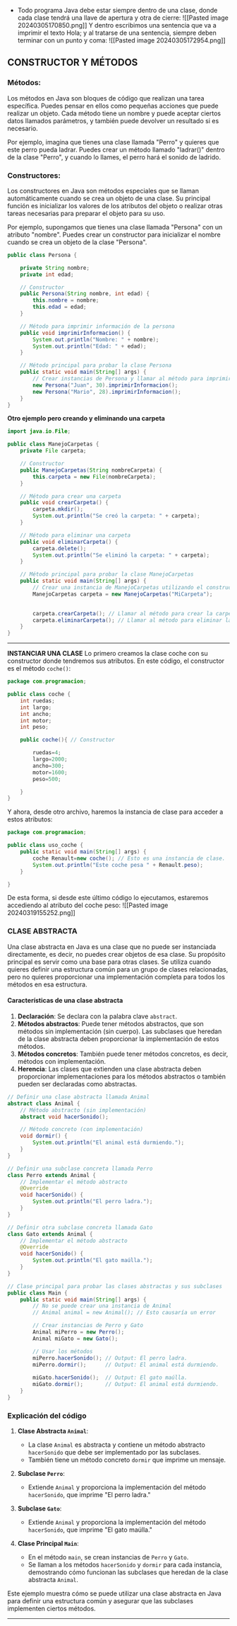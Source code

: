 - Todo programa Java debe estar siempre dentro de una clase, donde cada clase tendrá una llave de apertura y otra de cierre:
 ![[Pasted image 20240305170850.png]]
Y dentro escribimos una sentencia que va a imprimir el texto Hola; y al tratarse de una sentencia, siempre deben terminar con un punto y coma:
![[Pasted image 20240305172954.png]]

## CONSTRUCTOR Y MÉTODOS 

### Métodos:

Los métodos en Java son bloques de código que realizan una tarea específica. Puedes pensar en ellos como pequeñas acciones que puede realizar un objeto. Cada método tiene un nombre y puede aceptar ciertos datos llamados parámetros, y también puede devolver un resultado si es necesario.

Por ejemplo, imagina que tienes una clase llamada "Perro" y quieres que este perro pueda ladrar. Puedes crear un método llamado "ladrar()" dentro de la clase "Perro", y cuando lo llames, el perro hará el sonido de ladrido.

### Constructores:

Los constructores en Java son métodos especiales que se llaman automáticamente cuando se crea un objeto de una clase. Su principal función es inicializar los valores de los atributos del objeto o realizar otras tareas necesarias para preparar el objeto para su uso.

Por ejemplo, supongamos que tienes una clase llamada "Persona" con un atributo "nombre". Puedes crear un constructor para inicializar el nombre cuando se crea un objeto de la clase "Persona".
```java
public class Persona {

    private String nombre;
    private int edad;

    // Constructor
    public Persona(String nombre, int edad) {
        this.nombre = nombre;
        this.edad = edad;
    }

    // Método para imprimir información de la persona
    public void imprimirInformacion() {
        System.out.println("Nombre: " + nombre);
        System.out.println("Edad: " + edad);
    }

    // Método principal para probar la clase Persona
    public static void main(String[] args) {
        // Crear instancias de Persona y llamar al método para imprimir información
        new Persona("Juan", 30).imprimirInformacion();
        new Persona("Mario", 28).imprimirInformacion();
    }
}
```
**Otro ejemplo pero creando y eliminando una carpeta**
```java
import java.io.File;

public class ManejoCarpetas {
    private File carpeta;

    // Constructor
    public ManejoCarpetas(String nombreCarpeta) {
        this.carpeta = new File(nombreCarpeta);
    }

    // Método para crear una carpeta
    public void crearCarpeta() {
        carpeta.mkdir();
        System.out.println("Se creó la carpeta: " + carpeta);
    }

    // Método para eliminar una carpeta
    public void eliminarCarpeta() {
        carpeta.delete();
        System.out.println("Se eliminó la carpeta: " + carpeta);
    }

    // Método principal para probar la clase ManejoCarpetas
    public static void main(String[] args) {
        // Crear una instancia de ManejoCarpetas utilizando el constructor
        ManejoCarpetas carpeta = new ManejoCarpetas("MiCarpeta");

        
        carpeta.crearCarpeta(); // Llamar al método para crear la carpeta
        carpeta.eliminarCarpeta(); // Llamar al método para eliminar la carpeta
    }
}
```

--------------

**INSTANCIAR UNA CLASE**
Lo primero creamos la clase coche con su constructor donde tendremos sus atributos. En este código, el constructor es el método `coche()`:
```java
package com.programacion;

public class coche {
    int ruedas;
    int largo;
    int ancho;
    int motor;
    int peso;

    public coche(){ // Constructor

        ruedas=4;
        largo=2000;
        ancho=300;
        motor=1600;
        peso=500;

    }
}
```
Y ahora, desde otro archivo, haremos la instancia de clase para acceder a estos atributos:
```java
package com.programacion;

public class uso_coche {
    public static void main(String[] args) {
        coche Renault=new coche(); // Esto es una instancia de clase.
        System.out.println("Este coche pesa " + Renault.peso);
    }

}
```
De esta forma, si desde este último código lo ejecutamos, estaremos accediendo al atributo del coche peso:
![[Pasted image 20240319155252.png]]
### CLASE ABSTRACTA
Una clase abstracta en Java es una clase que no puede ser instanciada directamente, es decir, no puedes crear objetos de esa clase. Su propósito principal es servir como una base para otras clases. Se utiliza cuando quieres definir una estructura común para un grupo de clases relacionadas, pero no quieres proporcionar una implementación completa para todos los métodos en esa estructura.
#### Características de una clase abstracta

1. **Declaración**: Se declara con la palabra clave `abstract`.
2. **Métodos abstractos**: Puede tener métodos abstractos, que son métodos sin implementación (sin cuerpo). Las subclases que heredan de la clase abstracta deben proporcionar la implementación de estos métodos.
3. **Métodos concretos**: También puede tener métodos concretos, es decir, métodos con implementación.
4. **Herencia**: Las clases que extienden una clase abstracta deben proporcionar implementaciones para los métodos abstractos o también pueden ser declaradas como abstractas.
```java
// Definir una clase abstracta llamada Animal
abstract class Animal {
    // Método abstracto (sin implementación)
    abstract void hacerSonido();

    // Método concreto (con implementación)
    void dormir() {
        System.out.println("El animal está durmiendo.");
    }
}

// Definir una subclase concreta llamada Perro
class Perro extends Animal {
    // Implementar el método abstracto
    @Override
    void hacerSonido() {
        System.out.println("El perro ladra.");
    }
}

// Definir otra subclase concreta llamada Gato
class Gato extends Animal {
    // Implementar el método abstracto
    @Override
    void hacerSonido() {
        System.out.println("El gato maúlla.");
    }
}

// Clase principal para probar las clases abstractas y sus subclases
public class Main {
    public static void main(String[] args) {
        // No se puede crear una instancia de Animal
        // Animal animal = new Animal(); // Esto causaría un error

        // Crear instancias de Perro y Gato
        Animal miPerro = new Perro();
        Animal miGato = new Gato();

        // Usar los métodos
        miPerro.hacerSonido(); // Output: El perro ladra.
        miPerro.dormir();      // Output: El animal está durmiendo.
        
        miGato.hacerSonido();  // Output: El gato maúlla.
        miGato.dormir();       // Output: El animal está durmiendo.
    }
}
```

### Explicación del código

1. **Clase Abstracta `Animal`**:
    
    - La clase `Animal` es abstracta y contiene un método abstracto `hacerSonido` que debe ser implementado por las subclases.
    - También tiene un método concreto `dormir` que imprime un mensaje.
2. **Subclase `Perro`**:
    
    - Extiende `Animal` y proporciona la implementación del método `hacerSonido`, que imprime "El perro ladra."
3. **Subclase `Gato`**:
    
    - Extiende `Animal` y proporciona la implementación del método `hacerSonido`, que imprime "El gato maúlla."
4. **Clase Principal `Main`**:
    
    - En el método `main`, se crean instancias de `Perro` y `Gato`.
    - Se llaman a los métodos `hacerSonido` y `dormir` para cada instancia, demostrando cómo funcionan las subclases que heredan de la clase abstracta `Animal`.

Este ejemplo muestra cómo se puede utilizar una clase abstracta en Java para definir una estructura común y asegurar que las subclases implementen ciertos métodos.

---------------

